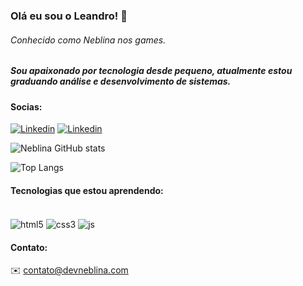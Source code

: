 ### Olá eu sou o Leandro! 👋
###### Conhecido como Neblina nos games.

##### Sou apaixonado por tecnologia desde pequeno, atualmente estou graduando análise e desenvolvimento de sistemas.

#### Socias:
[![Linkedin](https://img.shields.io/badge/LinkedIn-0077B5?style=for-the-badge&logo=linkedin&logoColor=white)](https://www.linkedin.com/in/leandroalmir/)
[![Linkedin](https://img.shields.io/badge/Instagram-E4405F.svg?style=for-the-badge&logo=Instagram&logoColor=white)](https://www.instagram.com/html.leandro/)

![Neblina GitHub stats](https://github-readme-stats.vercel.app/api?username=devneblina&show_icons=true&theme=dracula)

![Top Langs](https://github-readme-stats.vercel.app/api/top-langs/?username=devneblina&layout=compact&theme=dracula)

#### Tecnologias que estou aprendendo:
<div style="display: inline_block" ><br/>

<img align="center" alt="html5" src="https://img.shields.io/badge/HTML5-E34F26.svg?style=for-the-badge&logo=HTML5&logoColor=white" /> 
<img align="center" alt="css3" src="https://img.shields.io/badge/CSS3-1572B6.svg?style=for-the-badge&logo=CSS3&logoColor=white" /> 
<img align="center" alt="js" src="https://img.shields.io/badge/JavaScript-F7DF1E.svg?style=for-the-badge&logo=JavaScript&logoColor=black" /> 

</div>


#### Contato:

✉️ contato@devneblina.com


